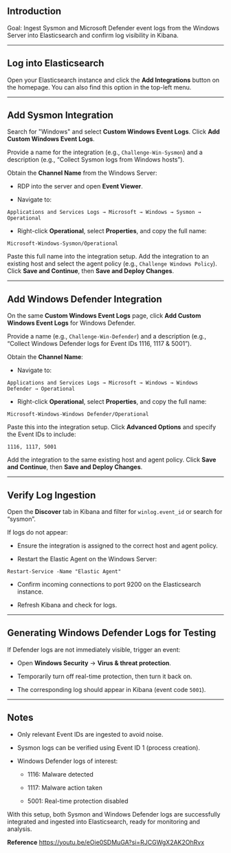 
## Introduction

Goal: Ingest Sysmon and Microsoft Defender event logs from the Windows Server into Elasticsearch and confirm log visibility in Kibana.

---

## Log into Elasticsearch

Open your Elasticsearch instance and click the **Add Integrations** button on the homepage. You can also find this option in the top-left menu.

---

## Add Sysmon Integration

Search for "Windows" and select **Custom Windows Event Logs**. Click **Add Custom Windows Event Logs**.

Provide a name for the integration (e.g., `Challenge-Win-Sysmon`) and a description (e.g., “Collect Sysmon logs from Windows hosts”).

Obtain the **Channel Name** from the Windows Server:

- RDP into the server and open **Event Viewer**.
    
- Navigate to:
    

`Applications and Services Logs → Microsoft → Windows → Sysmon → Operational`

- Right-click **Operational**, select **Properties**, and copy the full name:
    

`Microsoft-Windows-Sysmon/Operational`

Paste this full name into the integration setup. Add the integration to an existing host and select the agent policy (e.g., `Challenge Windows Policy`). Click **Save and Continue**, then **Save and Deploy Changes**.

---

## Add Windows Defender Integration

On the same **Custom Windows Event Logs** page, click **Add Custom Windows Event Logs** for Windows Defender.

Provide a name (e.g., `Challenge-Win-Defender`) and a description (e.g., “Collect Windows Defender logs for Event IDs 1116, 1117 & 5001”).

Obtain the **Channel Name**:

- Navigate to:
    

`Applications and Services Logs → Microsoft → Windows → Windows Defender → Operational`

- Right-click **Operational**, select **Properties**, and copy the full name:
    

`Microsoft-Windows-Windows Defender/Operational`

Paste this into the integration setup. Click **Advanced Options** and specify the Event IDs to include:

`1116, 1117, 5001`

Add the integration to the same existing host and agent policy. Click **Save and Continue**, then **Save and Deploy Changes**.

---

## Verify Log Ingestion

Open the **Discover** tab in Kibana and filter for `winlog.event_id` or search for “sysmon”.

If logs do not appear:

- Ensure the integration is assigned to the correct host and agent policy.
    
- Restart the Elastic Agent on the Windows Server:
    

`Restart-Service -Name "Elastic Agent"`

- Confirm incoming connections to port 9200 on the Elasticsearch instance.
    
- Refresh Kibana and check for logs.
    

---

## Generating Windows Defender Logs for Testing

If Defender logs are not immediately visible, trigger an event:

- Open **Windows Security** → **Virus & threat protection**.
    
- Temporarily turn off real-time protection, then turn it back on.
    
- The corresponding log should appear in Kibana (event code `5001`).
    

---

## Notes

- Only relevant Event IDs are ingested to avoid noise.
    
- Sysmon logs can be verified using Event ID 1 (process creation).
    
- Windows Defender logs of interest:
    
    - 1116: Malware detected
        
    - 1117: Malware action taken
        
    - 5001: Real-time protection disabled
        

With this setup, both Sysmon and Windows Defender logs are successfully integrated and ingested into Elasticsearch, ready for monitoring and analysis.

**Reference**
https://youtu.be/eOie0SDMuGA?si=RJCGWgX2AK2OhRvx